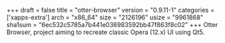 +++
draft = false
title = "otter-browser"
version = "0.9.11-1"
categories = ['xapps-extra']
arch = "x86_64"
size = "2126196"
usize = "9961868"
sha1sum = "6ec532c5785a7b441e036983592bb47f863f8c02"
+++
Otter Browser, project aiming to recreate classic Opera (12.x) UI using Qt5.
